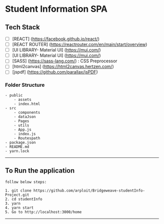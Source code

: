 # Student Information SPA

## Tech Stack

-   [ ] [REACT] (https://facebook.github.io/react/)
-   [ ] [REACT ROUTER] (https://reactrouter.com/en/main/start/overview)
-   [ ] [UI LIBRARY- Material UI] (https://mui.com/)
-   [ ] [UI LIBRARY- Material UI] (https://mui.com/)
-   [ ] [SASS] (https://sass-lang.com/) : CSS Preprocessor
-   [ ] [html2canvas] (https://html2canvas.hertzen.com/)
-   [ ] [jspdf] (https://github.com/parallax/jsPDF)

### Folder Structure

```
- public
	- assets
	- index.html
- src
	- components
	- dataJson
	- Pages
	- utils
	- App.js
	- index.js
	- Routespath
- package.json
- README.md
- yarn.lock
```

---

## To Run the application

    follow below steps:

```
1. git clone https://github.com/arploit/Bridgeweave-studentInfo-Project.git
2. cd studentInfo
3. yarn
4. yarn start
5. Go to http://localhost:3000/home
```

---
